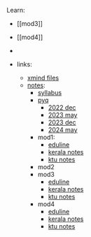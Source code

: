 
Learn:
- [[mod3]]
- [[mod4]]
- 


- links:
	- [xmind files](https://drive.google.com/drive/folders/1Limv0bkGqYcUncnPe2nyCyjTmcUpGdSG?usp=drive_link)
	- [notes](https://drive.google.com/drive/u/1/folders/131qyk1APFre-IOR3hxiXCE5fzajtBxGt):
		- [syllabus](https://drive.google.com/file/d/12ygW1Cdj-F5OC533i06jq8NbG_rqe9DK/view?usp=drive_link)
		- [pyq](https://drive.google.com/drive/u/1/folders/1GMRoFT7qPWA5L0XgbJEo67I7xkyVmtHK)
			- [2022 dec](https://drive.google.com/file/d/1s6rK8ne4u0e26pv7JX7PPqVln2rGy60D/view?usp=drive_link)
			- [2023 may](https://drive.google.com/file/d/1Ia1KT0W-eQ-LS5W0O-0q7DSggPX_zfPe/view?usp=drive_link)
			- [2023 dec](https://drive.google.com/file/d/1zL3z17cN9X8tCGzNOMjsm5406pjDQsr9/view?usp=drive_link)
			- [2024 may](https://drive.google.com/file/d/1iy45maPp8b8lCvHYX30fIdVCT4ERu6xp/view?usp=drive_link)
		- mod1:
			- [eduline](https://drive.google.com/file/d/1DMTzA2it27DDspkyXZ_RCjhfuTopHP3g/view?usp=drive_link)
			- [kerala notes](https://drive.google.com/file/d/18flqHp2O16iuvXq9-8rb5L8s2RIu7aiI/view?usp=drive_link)
			- [ktu notes](https://drive.google.com/file/d/1TP39yPskrHMyvB8KnfsmY5wagJb6QzFw/view?usp=drive_link)
		- mod2
		- mod3
			- [eduline](https://drive.google.com/file/d/15ijW3jB3EwXmrKygLiO3SkfbBP1Gs_70/view?usp=drive_link)
			- [kerala notes](https://drive.google.com/file/d/11kwijrYVTq750Er-jYB0hDsJDz5Guewt/view?usp=drive_link)
			- [ktu notes](https://drive.google.com/file/d/1T4k2d-DSZOkzmBEBxROE6igvlYB_fCMb/view?usp=drive_link)
		- mod4
			- [eduline](https://drive.google.com/file/d/1GjrCZ9gdIIfqUaY_A-qpZar22mB5fEMW/view?usp=drive_link)
			- [kerala notes](https://drive.google.com/file/d/1nogD42J7RKnczN-RoWzLVxCWVjKLkl4K/view?usp=drive_link)
			- [ktu notes](https://drive.google.com/file/d/1mTFwvWqAgS1RYicvjA4BXJD-xxr9dZyT/view?usp=drive_link)


